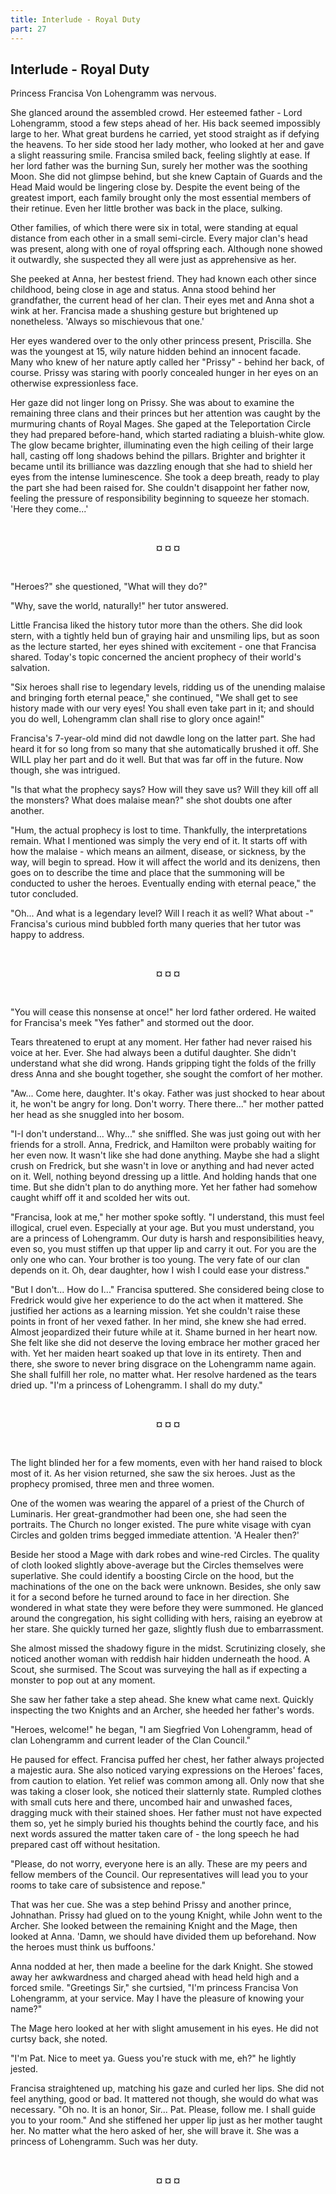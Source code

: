 ```yaml
---
title: Interlude - Royal Duty
part: 27
---
```


## Interlude - Royal Duty

Princess Francisa Von Lohengramm was nervous.

She glanced around the assembled crowd. Her esteemed father - Lord Lohengramm, stood a few steps ahead of her. His back seemed impossibly large to her. What great burdens he carried, yet stood straight as if defying the heavens. To her side stood her lady mother, who looked at her and gave a slight reassuring smile. Francisa smiled back, feeling slightly at ease. If her lord father was the burning Sun, surely her mother was the soothing Moon. She did not glimpse behind, but she knew Captain of Guards and the Head Maid would be lingering close by. Despite the event being of the greatest import, each family brought only the most essential members of their retinue. Even her little brother was back in the place, sulking.

Other families, of which there were six in total, were standing at equal distance from each other in a small semi-circle. Every major clan's head was present, along with one of royal offspring each. Although none showed it outwardly, she suspected they all were just as apprehensive as her.

She peeked at Anna, her bestest friend. They had known each other since childhood, being close in age and status. Anna stood behind her grandfather, the current head of her clan. Their eyes met and Anna shot a wink at her. Francisa made a shushing gesture but brightened up nonetheless. 'Always so mischievous that one.'

Her eyes wandered over to the only other princess present, Priscilla. She was the youngest at 15, wily nature hidden behind an innocent facade. Many who knew of her nature aptly called her "Prissy" - behind her back, of course. Prissy was staring with poorly concealed hunger in her eyes on an otherwise expressionless face.

Her gaze did not linger long on Prissy. She was about to examine the remaining three clans and their princes but her attention was caught by the murmuring chants of Royal Mages. She gaped at the Teleportation Circle they had prepared before-hand, which started radiating a bluish-white glow. The glow became brighter, illuminating even the high ceiling of their large hall, casting off long shadows behind the pillars. Brighter and brighter it became until its brilliance was dazzling enough that she had to shield her eyes from the intense luminescence. She took a deep breath, ready to play the part she had been raised for. She couldn't disappoint her father now, feeling the pressure of responsibility beginning to squeeze her stomach. 'Here they come...'


<br />
 <p style="text-align:center"><strong>¤ ¤ ¤</strong></p> 
<br />


"Heroes?" she questioned, "What will they do?"

"Why, save the world, naturally!" her tutor answered.

Little Francisa liked the history tutor more than the others. She did look stern, with a tightly held bun of graying hair and unsmiling lips, but as soon as the lecture started, her eyes shined with excitement - one that Francisa shared. Today's topic concerned the ancient prophecy of their world's salvation.

"Six heroes shall rise to legendary levels, ridding us of the unending malaise and bringing forth eternal peace," she continued, "We shall get to see history made with our very eyes! You shall even take part in it; and should you do well, Lohengramm clan shall rise to glory once again!"

Francisa's 7-year-old mind did not dawdle long on the latter part. She had heard it for so long from so many that she automatically brushed it off. She WILL play her part and do it well. But that was far off in the future. Now though, she was intrigued.

"Is that what the prophecy says? How will they save us? Will they kill off all the monsters? What does malaise mean?" she shot doubts one after another.

"Hum, the actual prophecy is lost to time. Thankfully, the interpretations remain. What I mentioned was simply the very end of it. It starts off with how the malaise - which means an ailment, disease, or sickness, by the way, will begin to spread. How it will affect the world and its denizens, then goes on to describe the time and place that the summoning will be conducted to usher the heroes. Eventually ending with eternal peace," the tutor concluded.

"Oh... And what is a legendary level? Will I reach it as well? What about -" Francisa's curious mind bubbled forth many queries that her tutor was happy to address.


<br />
 <p style="text-align:center"><strong>¤ ¤ ¤</strong></p> 
<br />


"You will cease this nonsense at once!" her lord father ordered. He waited for Francisa's meek "Yes father" and stormed out the door.

Tears threatened to erupt at any moment. Her father had never raised his voice at her. Ever. She had always been a dutiful daughter. She didn't understand what she did wrong. Hands gripping tight the folds of the frilly dress Anna and she bought together, she sought the comfort of her mother.

"Aw... Come here, daughter. It's okay. Father was just shocked to hear about it, he won't be angry for long. Don't worry. There there..." her mother patted her head as she snuggled into her bosom.

"I-I don't understand... Why..." she sniffled. She was just going out with her friends for a stroll. Anna, Fredrick, and Hamilton were probably waiting for her even now. It wasn't like she had done anything. Maybe she had a slight crush on Fredrick, but she wasn't in love or anything and had never acted on it. Well, nothing beyond dressing up a little. And holding hands that one time. But she didn't plan to do anything more. Yet her father had somehow caught whiff off it and scolded her wits out.

"Francisa, look at me," her mother spoke softly. "I understand, this must feel illogical, cruel even. Especially at your age. But you must understand, you are a princess of Lohengramm. Our duty is harsh and responsibilities heavy, even so, you must stiffen up that upper lip and carry it out. For you are the only one who can. Your brother is too young. The very fate of our clan depends on it. Oh, dear daughter, how I wish I could ease your distress."

"But I don't... How do I..." Francisa sputtered. She considered being close to Fredrick would give her experience to do the act when it mattered. She justified her actions as a learning mission. Yet she couldn't raise these points in front of her vexed father. In her mind, she knew she had erred. Almost jeopardized their future while at it. Shame burned in her heart now. She felt like she did not deserve the loving embrace her mother graced her with. Yet her maiden heart soaked up that love in its entirety. Then and there, she swore to never bring disgrace on the Lohengramm name again. She shall fulfill her role, no matter what. Her resolve hardened as the tears dried up. "I'm a princess of Lohengramm. I shall do my duty."


<br />
 <p style="text-align:center"><strong>¤ ¤ ¤</strong></p> 
<br />


The light blinded her for a few moments, even with her hand raised to block most of it. As her vision returned, she saw the six heroes. Just as the prophecy promised, three men and three women.

One of the women was wearing the apparel of a priest of the Church of Luminaris. Her great-grandmother had been one, she had seen the portraits. The Church no longer existed. The pure white visage with cyan Circles and golden trims begged immediate attention. 'A Healer then?'

Beside her stood a Mage with dark robes and wine-red Circles. The quality of cloth looked slightly above-average but the Circles themselves were superlative. She could identify a boosting Circle on the hood, but the machinations of the one on the back were unknown. Besides, she only saw it for a second before he turned around to face in her direction. She wondered in what state they were before they were summoned. He glanced around the congregation, his sight colliding with hers, raising an eyebrow at her stare. She quickly turned her gaze, slightly flush due to embarrassment.

She almost missed the shadowy figure in the midst. Scrutinizing closely, she noticed another woman with reddish hair hidden underneath the hood. A Scout, she surmised. The Scout was surveying the hall as if expecting a monster to pop out at any moment.

She saw her father take a step ahead. She knew what came next. Quickly inspecting the two Knights and an Archer, she heeded her father's words.

"Heroes, welcome!" he began, "I am Siegfried Von Lohengramm, head of clan Lohengramm and current leader of the Clan Council."

He paused for effect. Francisa puffed her chest, her father always projected a majestic aura. She also noticed varying expressions on the Heroes' faces, from caution to elation. Yet relief was common among all. Only now that she was taking a closer look, she noticed their slatternly state. Rumpled clothes with small cuts here and there, uncombed hair and unwashed faces, dragging muck with their stained shoes. Her father must not have expected them so, yet he simply buried his thoughts behind the courtly face, and his next words assured the matter taken care of - the long speech he had prepared cast off without hesitation.

"Please, do not worry, everyone here is an ally. These are my peers and fellow members of the Council. Our representatives will lead you to your rooms to take care of subsistence and repose."

That was her cue. She was a step behind Prissy and another prince, Johnathan. Prissy had glued on to the young Knight, while John went to the Archer. She looked between the remaining Knight and the Mage, then looked at Anna. 'Damn, we should have divided them up beforehand. Now the heroes must think us buffoons.'

Anna nodded at her, then made a beeline for the dark Knight. She stowed away her awkwardness and charged ahead with head held high and a forced smile. "Greetings Sir," she curtsied, "I'm princess Francisa Von Lohengramm, at your service. May I have the pleasure of knowing your name?"

The Mage hero looked at her with slight amusement in his eyes. He did not curtsy back, she noted.

"I'm Pat. Nice to meet ya. Guess you're stuck with me, eh?" he lightly jested.

Francisa straightened up, matching his gaze and curled her lips. She did not feel anything, good or bad. It mattered not though, she would do what was necessary. "Oh no. It is an honor, Sir... Pat. Please, follow me. I shall guide you to your room." And she stiffened her upper lip just as her mother taught her. No matter what the hero asked of her, she will brave it. She was a princess of Lohengramm. Such was her duty.


<br />
 <p style="text-align:center"><strong>¤ ¤ ¤</strong></p> 
<br />

